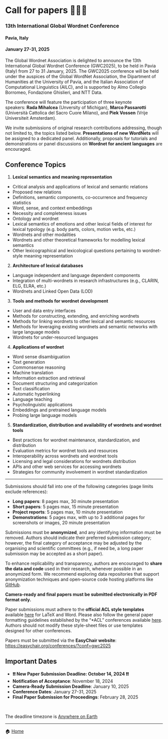 # Call for papers 👩🏼‍💻

### 13th International Global Wordnet Conference
#### Pavia, Italy
#### January 27-31, 2025

 
The Global Wordnet Association is delighted to announce the 13th International Global Wordnet Conference (GWC2025), to be held in Pavia (Italy) from 27 to 31 January, 2025. The GWC2025 conference will be held under the auspices of the Global WordNet Association, the Dipartment of Humanities at the University of Pavia, and the Italian Association of Computational Linguistics (AILC), and is supported by Almo Collegio Borromeo, Fondazione Ghislieri, and NTT Data.

The conference will feature the participation of three keynote speakers: **Rada Mihalcea** (Unversity of Michigan), **Marco Passarotti** (Università Cattolica del Sacro Cuore Milano), and **Piek Vossen** (Vrije Universiteit Amsterdam).
 
We invite submissions of original research contributions addressing, though not limited to, the topics listed below. **Presentations of new WordNets** will be assigned to a dedicated panel. Additionally, proposals for tutorials and demonstrations or panel discussions on **Wordnet for ancient languages** are encouraged.

## Conference Topics
1. **Lexical semantics and meaning representation**
- Critical analysis and applications of lexical and semantic relations
- Proposed new relations
- Definitions, semantic components, co-occurrence and frequency statistics
- Word, sense, and context embeddings
- Necessity and completeness issues
- Ontology and wordnet
- Lexical semantics of emotions and other lexical fields of interest for lexical typology (e.g. body parts, colors, motion verbs, etc.)
- Wordnets and other modalities
- Wordnets and other theoretical frameworks for modelling lexical semantics
- Other lexicographical and lexicological questions pertaining to wordnet-style meaning representation
2. **Architecture of lexical databases**
- Language independent and language dependent components
- Integration of multi-wordnets in research infrastructures (e.g., CLARIN, ELG, ELRA, etc.) 
- Wordnets and Linked Open Data (LOD)
3. **Tools and methods for wordnet development**
- User and data entry interfaces
- Methods for constructing, extending, and enriching wordnets
- Methods for linking wordnets to other lexical and semantic resources
- Methods for leveraging existing wordnets and semantic networks with large language models
- Wordnets for under-resourced languages
4. **Applications of wordnet**
- Word sense disambiguation
- Text generation
- Commonsense reasoning
- Machine translation
- Information extraction and retrieval
- Document structuring and categorization
- Text classification
- Automatic hyperlinking
- Language teaching
- Psycholinguistic applications
- Embeddings and pretrained language models
- Probing large language models 
5. **Standardization, distribution and availability of wordnets and wordnet tools**
- Best practices for wordnet maintenance, standardization, and distribution
- Evaluation metrics for wordnet tools and resources
- Interoperability across wordnets and wordnet tools
- Licensing and legal considerations for wordnets distribution
- APIs and other web services for accessing wordnets
- Strategies for community involvement in wordnet standardization

--- 

Submissions should fall into one of the following categories (page limits exclude references):
- **Long papers**: 8 pages max, 30 minute presentation
- **Short papers**: 5 pages max, 15 minute presentation
- **Project reports**: 5 pages max, 10 minute presentation
- **Demonstrations**: 5 pages max, with up to 3 additional pages for screenshots or images, 20 minute presentation

Submissions must be **anonymized**, and any identifying information must be removed. Authors should indicate their preferred submission category; however, the final category of acceptance may be adjusted by the organising and scientific committees (e.g., if need be, a long paper submission may be accepted as a short paper).

To enhance replicability and transparency, authors are encouraged to **share the data and code** used in their research, whenever possible in an anonymized form. We recommend exploring data repositories that support anonymization techniques and open-source code hosting platforms like [GitHub](https://anonymous.4open.science/).

**Camera-ready and final papers must be submitted electronically in PDF format only.**

Paper submissions must adhere to the **official ACL style templates** available [here](https://github.com/acl-org/acl-style-files) for LaTeX and Word. Please also follow the general paper formatting guidelines established by the “*ACL” conferences available [here](https://acl-org.github.io/ACLPUB/formatting.html). Authors should not modify these style-sheet files or use templates designed for other conferences.
 
Papers must be submitted via the **EasyChair website**: <https://easychair.org/conferences/?conf=gwc2025>

## Important Dates
- **❗️❗️ New Paper Submission Deadline: October 14, 2024 ❗️❗️**
- **Notification of Acceptance**: November 18, 2024 
- **Camera-Ready Submission Deadline**: January 10, 2025
- **Conference Dates**: January 27-31, 2025
- **Final Paper Submission for Proceedings**: February 28, 2025

<br>

The deadline timezone is [Anywhere on Earth](https://time.is/Anywhere_on_Earth)

---

🏠 [Home](https://unipv-larl.github.io/GWC2025/)
